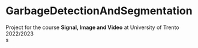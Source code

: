 # GarbageDetectionAndSegmentation
Project for the course **Signal, Image and Video** at University of Trento 2022/2023\
s

